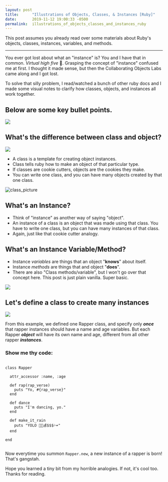 ```yaml
---
layout: post
title:      "Illustrations of Objects, Classes, & Instances [Ruby]"
date:       2019-11-12 19:00:33 -0500
permalink:  illustrations_of_objects_classes_and_instances_ruby
---
```



This post assumes you already read over some materials about Ruby's objects, classes, instances, variables, and methods. 

<hr>

You ever got lost about what an "instance" is? You and I have that in common. *Virtual high five* 🤚. Grasping the concept of "instance" confused me at first. I thought it made sense, but then  the Collaborating Objects Labs came along and I got lost. 

To solve that silly problem, I read/watched a bunch of other ruby docs and I made some visual notes to clarify how classes, objects, and instances all work together. 


## Below are some key bullet points.



![](http://giphygifs.s3.amazonaws.com/media/R4mn3MfNRmlCU/giphy.gif)




## What's the difference between class and object?



![](https://shill.lol/wp-content/uploads/2019/11/objects_everywhere.jpg)



* A class is a template for creating object instances. 
* Class tells ruby how to make an object of that particular type.
* If classes are cookie cutters, objects are the cookies they make. 
* You can write one class, and you can have many objects created by that one class.



![class_picture](https://shill.lol/wp-content/uploads/2019/11/cookie_cutter_class.jpg)



## What's an Instance?
* Think of "instance" as another way of saying "object". 
* An instance of a class is an object that was made using that class. You have to write one class, but you can have many instances of that class. 
* Again, just like that cookie cutter analogy. 



## What's an Instance Variable/Method?
* Instance *variables* are things that an object "**knows**" about itself.
* Instance *methods* are things that and object "**does**".
* There are also "Class methods/variable", but I won't go over that concept here. This post is just plain vanilla. Super basic.


![](https://shill.lol/wp-content/uploads/2019/11/class_eli5.jpg)




## Let's define a class to create many instances



![](https://shill.lol/wp-content/uploads/2019/11/rapper_instances.jpg)


From this example, we defined one Rapper class, and specify only ***once*** that rapper instances should have a name and age variables. But each Rapper ***object*** will have its own name and age, different from all other rapper ***instances***. 



### Show me thy code:



```

class Rapper

  attr_accessor :name, :age 

  def rap(rap_verse)
    puts "Yo, #{rap_verse}"
  end

  def dance 
    puts "I'm dancing, yo."
  end

  def make_it_rain
    puts "YOLO 🚀💸💰$$$💦☔️"
  end

end
 

```




Now everytime you summon `Rapper.new`, a new instance of a rapper is born! That's gangstah. 

Hope you learned a tiny bit from my horrible analogies. If not, it's cool too. Thanks for reading. 





